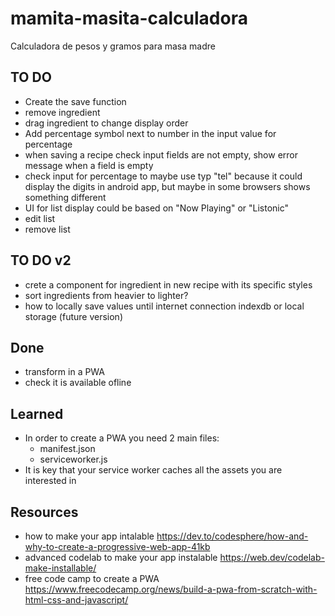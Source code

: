 # mamita-masita-calculadora

Calculadora de pesos y gramos para masa madre

## TO DO

- Create the save function
- remove ingredient
- drag ingredient to change display order
- Add percentage symbol next to number in the input value for percentage
- when saving a recipe check input fields are not empty, show error message when a field is empty
- check input for percentage to maybe use typ "tel" because it could display the digits in android app, but maybe in some browsers shows something different
- UI for list display could be based on "Now Playing" or "Listonic"
- edit list
- remove list

## TO DO v2

- crete a component for ingredient in new recipe with its specific styles
- sort ingredients from heavier to lighter?
- how to locally save values until internet connection indexdb or local storage (future version)

## Done

- transform in a PWA
- check it is available ofline

## Learned

- In order to create a PWA you need 2 main files:
  - manifest.json
  - serviceworker.js
- It is key that your service worker caches all the assets you are interested in

## Resources

- how to make your app intalable https://dev.to/codesphere/how-and-why-to-create-a-progressive-web-app-41kb
- advanced codelab to make your app instalable https://web.dev/codelab-make-installable/
- free code camp to create a PWA https://www.freecodecamp.org/news/build-a-pwa-from-scratch-with-html-css-and-javascript/
